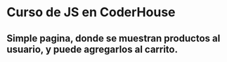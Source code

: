 # Curso de JS en CoderHouse
## Simple pagina, donde se muestran productos al usuario, y puede agregarlos al carrito.
